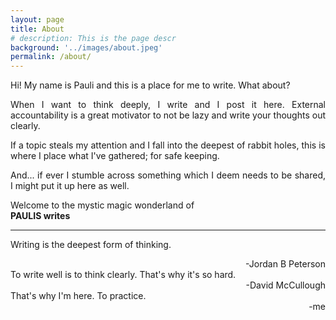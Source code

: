 ```yaml
---
layout: page
title: About
# description: This is the page descr
background: '../images/about.jpeg'
permalink: /about/
---
```


<style>
p {
	text-align: justify
}
</style>

Hi! My name is Pauli and this is a place for me to write. What about?

When I want to think deeply, I write and I post it here. External accountability is a great motivator to not be lazy and write your thoughts out clearly.

If a topic steals my attention and I fall into the deepest of rabbit holes, this is where I place what I've gathered; for safe keeping.

And... if ever I stumble across something which I deem needs to be shared, I might put it up here as well.

Welcome to the mystic magic wonderland of  
**PAULIS writes**

---

Writing is the deepest form of thinking.
<div style="text-align: right"> -Jordan B Peterson </div>
To write well is to think clearly. That's why it's so hard.  
<div style="text-align: right"> -David McCullough </div>  
That's why I'm here. To practice.  
<div style="text-align: right"> -me </div>

